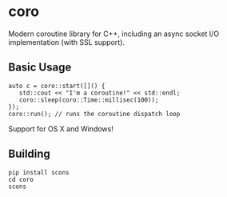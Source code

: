 coro
====

Modern coroutine library for C++, including an async socket I/O implementation (with SSL support).

## Basic Usage

```
auto c = coro::start([]() {
   std::cout << "I'm a coroutine!" << std::endl;
   coro::sleep(coro::Time::millisec(100));
});
coro::run(); // runs the coroutine dispatch loop
```

Support for OS X and Windows!

## Building

```
pip install scons
cd coro
scons
```
